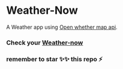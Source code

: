 # Weather-Now
A Weather app using [Open whether map api](https://api.openweathermap.org).<br>
### Check your [Weather-now](weather-now.pages.dev)
### remember to star ✨✨ this repo :zap:
